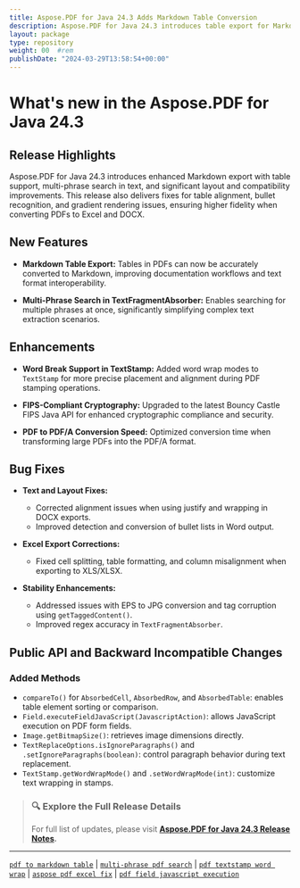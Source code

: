 ```yaml
---
title: Aspose.PDF for Java 24.3 Adds Markdown Table Conversion
description: Aspose.PDF for Java 24.3 introduces table export for Markdown, multi-phrase text search, and word wrap in text stamps along with crucial Excel and DOCX fixes.
layout: package
type: repository
weight: 00	#rem
publishDate: "2024-03-29T13:58:54+00:00"
---
```


# What's new in the Aspose.PDF for Java 24.3

## Release Highlights

Aspose.PDF for Java 24.3 introduces enhanced Markdown export with table support, multi-phrase search in text, and significant layout and compatibility improvements. This release also delivers fixes for table alignment, bullet recognition, and gradient rendering issues, ensuring higher fidelity when converting PDFs to Excel and DOCX.

## New Features

- **Markdown Table Export:**
  Tables in PDFs can now be accurately converted to Markdown, improving documentation workflows and text format interoperability.

- **Multi-Phrase Search in TextFragmentAbsorber:**
  Enables searching for multiple phrases at once, significantly simplifying complex text extraction scenarios.

## Enhancements

- **Word Break Support in TextStamp:**
  Added word wrap modes to `TextStamp` for more precise placement and alignment during PDF stamping operations.

- **FIPS-Compliant Cryptography:**
  Upgraded to the latest Bouncy Castle FIPS Java API for enhanced cryptographic compliance and security.

- **PDF to PDF/A Conversion Speed:**
  Optimized conversion time when transforming large PDFs into the PDF/A format.

## Bug Fixes

- **Text and Layout Fixes:**
  - Corrected alignment issues when using justify and wrapping in DOCX exports.
  - Improved detection and conversion of bullet lists in Word output.

- **Excel Export Corrections:**
  - Fixed cell splitting, table formatting, and column misalignment when exporting to XLS/XLSX.

- **Stability Enhancements:**
  - Addressed issues with EPS to JPG conversion and tag corruption using `getTaggedContent()`.
  - Improved regex accuracy in `TextFragmentAbsorber`.

## Public API and Backward Incompatible Changes

### Added Methods

- `compareTo()` for `AbsorbedCell`, `AbsorbedRow`, and `AbsorbedTable`: enables table element sorting or comparison.
- `Field.executeFieldJavaScript(JavascriptAction)`: allows JavaScript execution on PDF form fields.
- `Image.getBitmapSize()`: retrieves image dimensions directly.
- `TextReplaceOptions.isIgnoreParagraphs()` and `.setIgnoreParagraphs(boolean)`: control paragraph behavior during text replacement.
- `TextStamp.getWordWrapMode()` and `.setWordWrapMode(int)`: customize text wrapping in stamps.

> ### 🔍 Explore the Full Release Details
>
> For full list of updates, please visit **[Aspose.PDF for Java 24.3 Release Notes](https://releases.aspose.com/pdf/java/release-notes/2024/aspose-pdf-for-java-24-3-release-notes/).**

---

[`pdf to markdown table`](https://search.aspose.com/q/pdf-to-markdown-table.html) | [`multi-phrase pdf search`](https://search.aspose.com/q/multi-phrase-pdf-search.html) | [`pdf textstamp word wrap`](https://search.aspose.com/q/pdf-textstamp-word-wrap.html) | [`aspose pdf excel fix`](https://search.aspose.com/q/aspose-pdf-excel-fix.html) | [`pdf field javascript execution`](https://search.aspose.com/q/pdf-field-javascript-execution.html)
